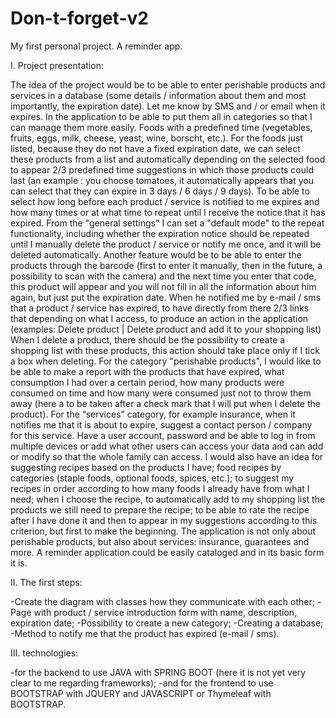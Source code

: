 # Don-t-forget-v2
My first personal project. A reminder app.

I. Project presentation:

The idea of the project would be to be able to enter perishable products and services in a database (some details / information about them and most importantly, the expiration date).
Let me know by SMS and / or email when it expires.
In the application to be able to put them all in categories so that I can manage them more easily.
Foods with a predefined time (vegetables, fruits, eggs, milk, cheese, yeast, wine, borscht, etc.). For the foods just listed, because they do not have a fixed expiration date, we can select these products from a list and automatically depending on the selected food to appear 2/3 predefined time suggestions in which those products could last (an example : you choose tomatoes, it automatically appears that you can select that they can expire in 3 days / 6 days / 9 days).
To be able to select how long before each product / service is notified to me expires and how many times or at what time to repeat until I receive the notice that it has expired. From the "general settings" I can set a "default mode" to the repeat functionality, including whether the expiration notice should be repeated until I manually delete the product / service or notify me once, and it will be deleted automatically.
Another feature would be to be able to enter the products through the barcode (first to enter it manually, then in the future, a possibility to scan with the camera) and the next time you enter that code, this product will appear and you will not fill in all the information about him again, but just put the expiration date.
When he notified me by e-mail / sms that a product / service has expired, to have directly from there 2/3 links that depending on what I access, to produce an action in the application (examples: Delete product | Delete product and add it to your shopping list)
When I delete a product, there should be the possibility to create a shopping list with these products, this action should take place only if I tick a box when deleting.
For the category "perishable products", I would like to be able to make a report with the products that have expired, what consumption I had over a certain period, how many products were consumed on time and how many were consumed just not to throw them away (here a to be taken after a check mark that I will put when I delete the product).
For the “services” category, for example insurance, when it notifies me that it is about to expire, suggest a contact person / company for this service.
Have a user account, password and be able to log in from multiple devices or add what other users can access your data and can add or modify so that the whole family can access.
I would also have an idea for suggesting recipes based on the products I have; food recipes by categories (staple foods, optional foods, spices, etc.); to suggest my recipes in order according to how many foods I already have from what I need; when I choose the recipe, to automatically add to my shopping list the products we still need to prepare the recipe; to be able to rate the recipe after I have done it and then to appear in my suggestions according to this criterion, but first to make the beginning.
The application is not only about perishable products, but also about services: insurance, guarantees and more. A reminder application could be easily cataloged and in its basic form it is.

II. The first steps:

-Create the diagram with classes how they communicate with each other;
-Page with product / service introduction form with name, description, expiration date;
-Possibility to create a new category;
-Creating a database;
-Method to notify me that the product has expired (e-mail / sms).

III. technologies:

-for the backend to use JAVA with SPRING BOOT (here it is not yet very clear to me regarding frameworks);
-and for the frontend to use BOOTSTRAP with JQUERY and JAVASCRIPT or Thymeleaf with BOOTSTRAP.
